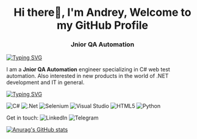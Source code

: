 <h1 align="center">Hi there👋, I'm Andrey, Welcome to my GitHub Profile</h1>
<h3 align="center">Jnior QA Automation</h3>

[![Typing SVG](https://readme-typing-svg.herokuapp.com?color=000000&lines=About+me)](https://github.com/YANOVSK1Y)

I am a **Jnior QA Automation** engineer specializing in C# web test automation.
Also interested in new products in the world of .NET development and IT in general.

[![Typing SVG](https://readme-typing-svg.herokuapp.com?color=000000&lines=Technologies)](https://github.com/YANOVSK1Y)

![C#](https://img.shields.io/badge/c%23-%23239120.svg?style=for-the-badge&logo=c-sharp&logoColor=white) ![.Net](https://img.shields.io/badge/.NET-5C2D91?style=for-the-badge&logo=.net&logoColor=white) ![Selenium](https://img.shields.io/badge/-selenium-%43B02A?style=for-the-badge&logo=selenium&logoColor=white) ![Visual Studio](https://img.shields.io/badge/Visual%20Studio-5C2D91.svg?style=for-the-badge&logo=visual-studio&logoColor=white) ![HTML5](https://img.shields.io/badge/html5-%23E34F26.svg?style=for-the-badge&logo=html5&logoColor=white) ![Python](https://img.shields.io/badge/python-3670A0?style=for-the-badge&logo=python&logoColor=ffdd54)

Get in touch: ![LinkedIn](https://www.linkedin.com/in/andrey-yanovskiy-014ba51b1) ![Telegram](https://t.me/YANOVSK1Y)

[![Anurag's GitHub stats](https://github-readme-stats.vercel.app/api?username=YANOVSK1Y)](https://github.com/YANOVSK1Y/github-readme-stats)

